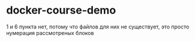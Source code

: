 # docker-course-demo

1 и 6 пункта нет, потому что файлов для них не существует, это просто нумерация рассмотреных блоков
